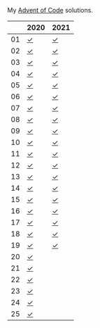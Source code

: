 My [Advent of Code](https://adventofcode.com) solutions.

|    | 2020      |  2021      |
| -  | -         | -          |
| 01 | [✓][2001] | [✓][2101]  |
| 02 | [✓][2002] | [✓][2102]  |
| 03 | [✓][2003] | [✓][2103]  |
| 04 | [✓][2004] | [✓][2104]  |
| 05 | [✓][2005] | [✓][2105]  |
| 06 | [✓][2006] | [✓][2106]  |
| 07 | [✓][2007] | [✓][2107]  |
| 08 | [✓][2008] | [✓][2108]  |
| 09 | [✓][2009] | [✓][2109]  |
| 10 | [✓][2010] | [✓][2110]  |
| 11 | [✓][2011] | [✓][2111]  |
| 12 | [✓][2012] | [✓][2112]  |
| 13 | [✓][2013] | [✓][2113]  |
| 14 | [✓][2014] | [✓][2114]  |
| 15 | [✓][2015] | [✓][2115]  |
| 16 | [✓][2016] | [✓][2116]  |
| 17 | [✓][2017] | [✓][2117]  |
| 18 | [✓][2018] | [✓][2118]  |
| 19 | [✓][2019] | [✓][2119]  |
| 20 | [✓][2020] |    |
| 21 | [✓][2021] |    |
| 22 | [✓][2022] |    |
| 23 | [✓][2023] |    |
| 24 | [✓][2024] |    |
| 25 | [✓][2025] |    |


[2001]: https://github.com/odaniels/advent-of-code/blob/main/2020/01/__main__.py
[2002]: https://github.com/odaniels/advent-of-code/blob/main/2020/02/__main__.py
[2003]: https://github.com/odaniels/advent-of-code/blob/main/2020/03/__main__.py
[2004]: https://github.com/odaniels/advent-of-code/blob/main/2020/04/__main__.py
[2005]: https://github.com/odaniels/advent-of-code/blob/main/2020/05/__main__.py
[2006]: https://github.com/odaniels/advent-of-code/blob/main/2020/06/__main__.py
[2007]: https://github.com/odaniels/advent-of-code/blob/main/2020/07/__main__.py
[2008]: https://github.com/odaniels/advent-of-code/blob/main/2020/08/__main__.py
[2009]: https://github.com/odaniels/advent-of-code/blob/main/2020/09/__main__.py
[2010]: https://github.com/odaniels/advent-of-code/blob/main/2020/10/__main__.py
[2011]: https://github.com/odaniels/advent-of-code/blob/main/2020/11/__main__.py
[2012]: https://github.com/odaniels/advent-of-code/blob/main/2020/12/__main__.py
[2013]: https://github.com/odaniels/advent-of-code/blob/main/2020/13/__main__.py
[2014]: https://github.com/odaniels/advent-of-code/blob/main/2020/14/__main__.py
[2015]: https://github.com/odaniels/advent-of-code/blob/main/2020/15/__main__.py
[2016]: https://github.com/odaniels/advent-of-code/blob/main/2020/16/__main__.py
[2017]: https://github.com/odaniels/advent-of-code/blob/main/2020/17/__main__.py
[2018]: https://github.com/odaniels/advent-of-code/blob/main/2020/18/__main__.py
[2019]: https://github.com/odaniels/advent-of-code/blob/main/2020/19/__main__.py
[2020]: https://github.com/odaniels/advent-of-code/blob/main/2020/20/__main__.py
[2021]: https://github.com/odaniels/advent-of-code/blob/main/2020/21/__main__.py
[2022]: https://github.com/odaniels/advent-of-code/blob/main/2020/22/__main__.py
[2023]: https://github.com/odaniels/advent-of-code/blob/main/2020/23/__main__.py
[2024]: https://github.com/odaniels/advent-of-code/blob/main/2020/24/__main__.py
[2025]: https://github.com/odaniels/advent-of-code/blob/main/2020/25/__main__.py

[2101]: https://github.com/odaniels/advent-of-code/blob/main/2021/day01/main.py
[2102]: https://github.com/odaniels/advent-of-code/blob/main/2021/day02/main.py
[2103]: https://github.com/odaniels/advent-of-code/blob/main/2021/day03/main.py
[2104]: https://github.com/odaniels/advent-of-code/blob/main/2021/day04/main.py
[2105]: https://github.com/odaniels/advent-of-code/blob/main/2021/day05/main.py
[2106]: https://github.com/odaniels/advent-of-code/blob/main/2021/day06/main.py
[2107]: https://github.com/odaniels/advent-of-code/blob/main/2021/day07/main.py
[2108]: https://github.com/odaniels/advent-of-code/blob/main/2021/day08/main.py
[2109]: https://github.com/odaniels/advent-of-code/blob/main/2021/day09/main.py
[2110]: https://github.com/odaniels/advent-of-code/blob/main/2021/day10/main.py
[2111]: https://github.com/odaniels/advent-of-code/blob/main/2021/day11/main.py
[2112]: https://github.com/odaniels/advent-of-code/blob/main/2021/day12/main.py
[2113]: https://github.com/odaniels/advent-of-code/blob/main/2021/day13/main.py
[2114]: https://github.com/odaniels/advent-of-code/blob/main/2021/day14/main.py
[2115]: https://github.com/odaniels/advent-of-code/blob/main/2021/day15/main.py
[2116]: https://github.com/odaniels/advent-of-code/blob/main/2021/day16/main.py
[2117]: https://github.com/odaniels/advent-of-code/blob/main/2021/day17/main.py
[2118]: https://github.com/odaniels/advent-of-code/blob/main/2021/day18/main.py
[2119]: https://github.com/odaniels/advent-of-code/blob/main/2021/day19/main.py
[2120]: https://github.com/odaniels/advent-of-code/blob/main/2021/day20/main.py
[2121]: https://github.com/odaniels/advent-of-code/blob/main/2021/day21/main.py
[2122]: https://github.com/odaniels/advent-of-code/blob/main/2021/day22/main.py
[2123]: https://github.com/odaniels/advent-of-code/blob/main/2021/day23/main.py
[2124]: https://github.com/odaniels/advent-of-code/blob/main/2021/day24/main.py
[2125]: https://github.com/odaniels/advent-of-code/blob/main/2021/day25/main.py